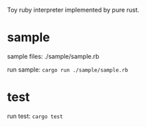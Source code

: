 Toy ruby interpreter implemented by pure rust.

# sample

sample files: ./sample/sample.rb

run sample: `cargo run ./sample/sample.rb`

# test

run test: `cargo test`
